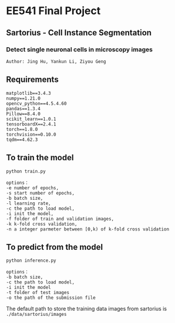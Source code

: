 # EE541 Final Project

## Sartorius - Cell Instance Segmentation
### Detect single neuronal cells in microscopy images

```
Author: Jing Hu, Yankun Li, Ziyou Geng
```

## Requirements
```
matplotlib==3.4.3
numpy==1.21.0
opencv_python==4.5.4.60
pandas==1.3.4
Pillow==8.4.0
scikit_learn==1.0.1
tensorboardX==2.4.1
torch==1.8.0
torchvision==0.10.0
tqdm==4.62.3
```
  
## To train the model
```commandline
python train.py
```
```
options：
-e number of epochs,
-s start number of epochs,
-b batch size,
-l learning rate,
-c the path to load model,
-i init the model,
-f folder of train and validation images,
-k k-fold cross validation,
-n a integer parmeter between [0,k) of k-fold cross validation

```


## To predict from the model
```commandline
python inference.py
```
```
options：
-b batch size,
-c the path to load model,
-i init the model
-t folder of test images
-o the path of the submission file
```
The default path to store the training data images from sartorius is ```./data/sartorius/images```
